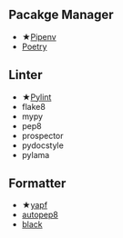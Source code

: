 Pacakge Manager
---------------

* ★[Pipenv]
* [Poetry]

[Pipenv]: https://docs.pipenv.org/en/latest/
[Poetry]: https://poetry.eustace.io/


Linter
------

* ★[Pylint]
* flake8
* mypy
* pep8
* prospector
* pydocstyle
* pylama

[pylint]: http://pylint.pycqa.org/en/latest/


Formatter
---------

* ★[yapf]
* [autopep8]
* [black]

[yapf]: https://github.com/google/yapf
[autopep8]: https://pypi.org/project/autopep8/
[black]: https://github.com/python/black

